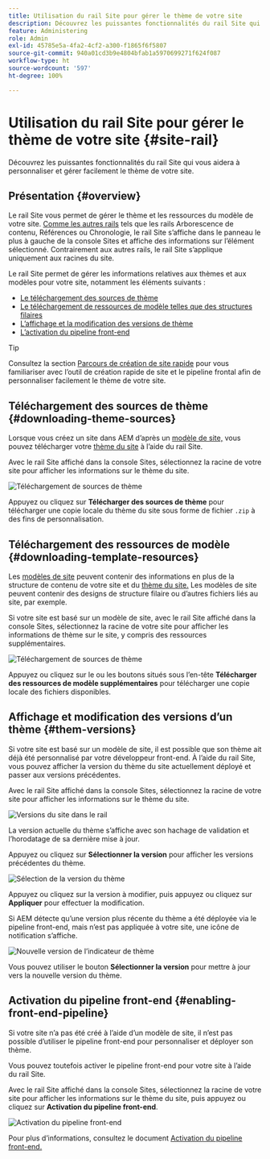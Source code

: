 ```yaml
---
title: Utilisation du rail Site pour gérer le thème de votre site
description: Découvrez les puissantes fonctionnalités du rail Site qui vous aidera à personnaliser et gérer facilement le thème de votre site.
feature: Administering
role: Admin
exl-id: 45785e5a-4fa2-4cf2-a300-f1865f6f5807
source-git-commit: 940a01cd3b9e4804bfab1a5970699271f624f087
workflow-type: ht
source-wordcount: '597'
ht-degree: 100%

---
```


# Utilisation du rail Site pour gérer le thème de votre site {#site-rail}

Découvrez les puissantes fonctionnalités du rail Site qui vous aidera à personnaliser et gérer facilement le thème de votre site.

## Présentation {#overview}

Le rail Site vous permet de gérer le thème et les ressources du modèle de votre site. [Comme les autres rails](/help/sites-cloud/authoring/getting-started/basic-handling.md#rail-selector) tels que les rails Arborescence de contenu, Références ou Chronologie, le rail Site s’affiche dans le panneau le plus à gauche de la console Sites et affiche des informations sur l’élément sélectionné. Contrairement aux autres rails, le rail Site s’applique uniquement aux racines du site.

Le rail Site permet de gérer les informations relatives aux thèmes et aux modèles pour votre site, notamment les éléments suivants :

* [Le téléchargement des sources de thème](#downloading-theme-sources)
* [Le téléchargement de ressources de modèle telles que des structures filaires](#downloading-template-resources)
* [L’affichage et la modification des versions de thème](#theme-vrsions)
* [L’activation du pipeline front-end](#enabling-the-front-end-pipeline)

>[!TIP]
>
>Consultez la section [Parcours de création de site rapide](/help/journey-sites/quick-site/overview.md) pour vous familiariser avec l’outil de création rapide de site et le pipeline frontal afin de personnaliser facilement le thème de votre site.

## Téléchargement des sources de thème {#downloading-theme-sources}

Lorsque vous créez un site dans AEM d’après un [modèle de site,](site-templates.md) vous pouvez télécharger votre [thème du site](site-themes.md) à l’aide du rail Site.

Avec le rail Site affiché dans la console Sites, sélectionnez la racine de votre site pour afficher les informations sur le thème du site.

![Téléchargement de sources de thème](/help/sites-cloud/administering/assets/download-theme-wireframe.png)

Appuyez ou cliquez sur **Télécharger des sources de thème** pour télécharger une copie locale du thème du site sous forme de fichier `.zip` à des fins de personnalisation.

## Téléchargement des ressources de modèle {#downloading-template-resources}

Les [modèles de site](site-templates.md) peuvent contenir des informations en plus de la structure de contenu de votre site et du [thème du site.](site-themes.md) Les modèles de site peuvent contenir des designs de structure filaire ou d’autres fichiers liés au site, par exemple.

Si votre site est basé sur un modèle de site, avec le rail Site affiché dans la console Sites, sélectionnez la racine de votre site pour afficher les informations de thème sur le site, y compris des ressources supplémentaires.

![Téléchargement de sources de thème](/help/sites-cloud/administering/assets/download-theme-wireframe.png)

Appuyez ou cliquez sur le ou les boutons situés sous l’en-tête **Télécharger des ressources de modèle supplémentaires** pour télécharger une copie locale des fichiers disponibles.

## Affichage et modification des versions d’un thème {#them-versions}

Si votre site est basé sur un modèle de site, il est possible que son thème ait déjà été personnalisé par votre développeur front-end. À l’aide du rail Site, vous pouvez afficher la version du thème du site actuellement déployé et passer aux versions précédentes.

Avec le rail Site affiché dans la console Sites, sélectionnez la racine de votre site pour afficher les informations sur le thème du site.

![Versions du site dans le rail](/help/sites-cloud/administering/assets/theme-versions.png)

La version actuelle du thème s’affiche avec son hachage de validation et l’horodatage de sa dernière mise à jour.

Appuyez ou cliquez sur **Sélectionner la version** pour afficher les versions précédentes du thème.

![Sélection de la version du thème](/help/sites-cloud/administering/assets/select-theme-versions.png)

Appuyez ou cliquez sur la version à modifier, puis appuyez ou cliquez sur **Appliquer** pour effectuer la modification.

Si AEM détecte qu’une version plus récente du thème a été déployée via le pipeline front-end, mais n’est pas appliquée à votre site, une icône de notification s’affiche.

![Nouvelle version de l’indicateur de thème](/help/sites-cloud/administering/assets/new-theme-version.png)

Vous pouvez utiliser le bouton **Sélectionner la version** pour mettre à jour vers la nouvelle version du thème.

## Activation du pipeline front-end {#enabling-front-end-pipeline}

Si votre site n’a pas été créé à l’aide d’un modèle de site, il n’est pas possible d’utiliser le pipeline front-end pour personnaliser et déployer son thème.

Vous pouvez toutefois activer le pipeline front-end pour votre site à l’aide du rail Site.

Avec le rail Site affiché dans la console Sites, sélectionnez la racine de votre site pour afficher les informations sur le thème du site, puis appuyez ou cliquez sur **Activation du pipeline front-end**.

![Activation du pipeline front-end](/help/sites-cloud/administering/assets/enable-fep.png)

Pour plus d’informations, consultez le document [Activation du pipeline front-end.](enable-front-end-pipeline.md)

